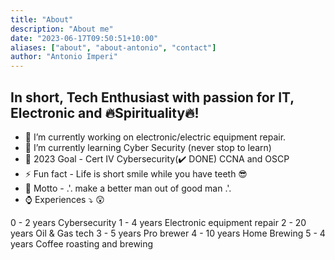 ```yaml
---
title: "About"
description: "About me"
date: "2023-06-17T09:50:51+10:00"
aliases: ["about", "about-antonio", "contact"]
author: "Antonio Imperi"
---
```


## In short, Tech Enthusiast with passion for IT, Electronic and 🔥Spirituality🔥! 
- 🔭 I’m currently working on electronic/electric equipment repair.
- 🌱 I’m currently learning Cyber Security (never stop to learn)
- 🥅 2023 Goal - Cert IV Cybersecurity(✔️ DONE) CCNA and OSCP
- ⚡ Fun fact - Life is short smile while you have teeth 😎
- 📣 Motto - .'. make a better man out of good man .'.
- ⌚ Experiences ⤵️ 😲

0 - 2 years Cybersecurity 
1 - 4 years Electronic equipment repair
2 - 20 years Oil & Gas tech
3 - 5 years Pro brewer
4 - 10 years Home Brewing
5 - 4 years Coffee roasting and brewing

